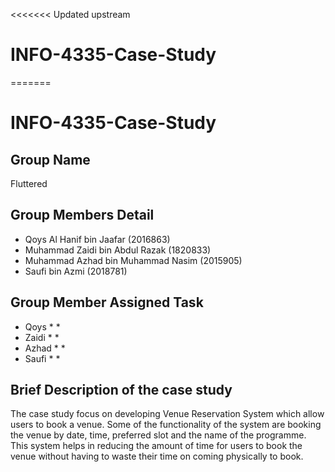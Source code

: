 <<<<<<< Updated upstream
# INFO-4335-Case-Study
=======
# INFO-4335-Case-Study

## Group Name
Fluttered

## Group Members Detail
* Qoys Al Hanif bin Jaafar (2016863)
* Muhammad Zaidi bin Abdul Razak (1820833)
* Muhammad Azhad bin Muhammad Nasim (2015905)
* Saufi bin Azmi (2018781)

## Group Member Assigned Task
* Qoys
  * 
  *
* Zaidi
  *
  *
* Azhad
  *
  *
* Saufi
  *
  *

## Brief Description of the case study
The case study focus on developing Venue Reservation System which allow users to book a venue. Some of the functionality of the system are booking the venue by date, time, preferred slot and the name of the programme. This system helps in reducing the amount of time for users to book the venue without having to waste their time on coming physically to book.
  
